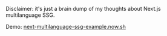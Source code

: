 Disclaimer: it's just a brain dump of my thoughts about Next.js multilanguage SSG.

Demo: [next-multilanguage-ssg-example.now.sh](https://next-multilanguage-ssg-example.now.sh/)
